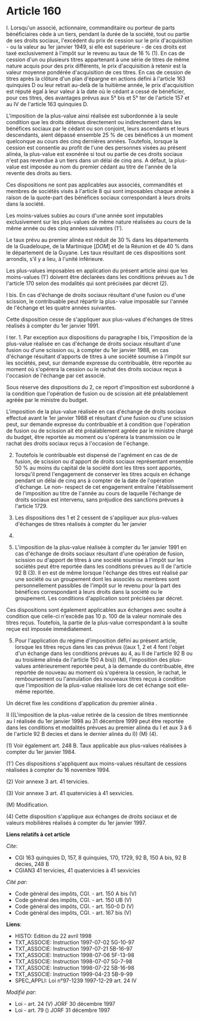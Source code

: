 # Article 160

I. Lorsqu'un associé, actionnaire, commanditaire ou porteur de parts bénéficiaires cède à un tiers, pendant la durée de la
société, tout ou partie de ses droits sociaux, l'excédent du prix de cession sur le prix d'acquisition - ou la valeur au 1er
janvier 1949, si elle est supérieure - de ces droits est taxé exclusivement à l'impôt sur le revenu au taux de 16 % (1). En
cas de cession d'un ou plusieurs titres appartenant à une série de titres de même nature acquis pour des prix différents, le
prix d'acquisition à retenir est la valeur moyenne pondérée d'acquisition de ces titres. En cas de cession de titres après la
clôture d'un plan d'épargne en actions défini à l'article 163 quinquies D ou leur retrait au-delà de la huitième année, le
prix d'acquisition est réputé égal à leur valeur à la date où le cédant a cessé de bénéficier, pour ces titres, des avantages
prévus aux 5° bis et 5° ter de l'article 157 et au IV de l'article 163 quinquies D.

L'imposition de la plus-value ainsi réalisée est subordonnée à la seule condition que les droits détenus directement ou
indirectement dans les bénéfices sociaux par le cédant ou son conjoint, leurs ascendants et leurs descendants, aient dépassé
ensemble 25 % de ces bénéfices à un moment quelconque au cours des cinq dernières années. Toutefois, lorsque la cession est
consentie au profit de l'une des personnes visées au présent alinéa, la plus-value est exonérée si tout ou partie de ces
droits sociaux n'est pas revendue à un tiers dans un délai de cinq ans. A défaut, la plus-value est imposée au nom du premier
cédant au titre de l'année de la revente des droits au tiers.

Ces dispositions ne sont pas applicables aux associés, commandités et membres de sociétés visés à l'article 8 qui sont
imposables chaque année à raison de la quote-part des bénéfices sociaux correspondant à leurs droits dans la société.

Les moins-values subies au cours d'une année sont imputables exclusivement sur les plus-values de même nature réalisées au
cours de la même année ou des cinq années suivantes (1').

Le taux prévu au premier alinéa est réduit de 30 % dans les départements de la Guadeloupe, de la Martinique [*DOM*] et de la
Réunion et de 40 % dans le département de la Guyane. Les taux résultant de ces dispositions sont arrondis, s'il y a lieu, à
l'unité inférieure.

Les plus-values imposables en application du présent article ainsi que les moins-values (1') doivent être déclarées dans les
conditions prévues au 1 de l'article 170 selon des modalités qui sont précisées par décret (2).

I bis. En cas d'échange de droits sociaux résultant d'une fusion ou d'une scission, le contribuable peut répartir la plus-
value imposable sur l'année de l'échange et les quatre années suivantes.

Cette disposition cesse de s'appliquer aux plus-values d'échanges de titres réalisés à compter du 1er janvier 1991.

I ter. 1. Par exception aux dispositions du paragraphe I bis, l'imposition de la plus-value réalisée en cas d'échange de
droits sociaux résultant d'une fusion ou d'une scission ou, à compter du 1er janvier 1988, en cas d'échange résultant
d'apports de titres à une société soumise à l'impôt sur les sociétés, peut, sur demande expresse du contribuable, être
reportée au moment où s'opérera la cession ou le rachat des droits sociaux reçus à l'occasion de l'échange par cet associé.

Sous réserve des dispositions du 2, ce report d'imposition est subordonné à la condition que l'opération de fusion ou de
scission ait été préalablement agréée par le ministre du budget.

L'imposition de la plus-value réalisée en cas d'échange de droits sociaux effectué avant le 1er janvier 1988 et résultant
d'une fusion ou d'une scission peut, sur demande expresse du contribuable et à condition que l'opération de fusion ou de
scission ait été préalablement agréée par le ministre chargé du budget, être reportée au moment ou s'opérera la transmission
ou le rachat des droits sociaux reçus à l'occasion de l'échange.

2. Toutefois le contribuable est dispensé de l'agrément en cas de de fusion, de scission ou d'apport de droits sociaux
représentant ensemble 50 % au moins du capital de la société dont les titres sont apportés, lorsqu'il prend l'engagement de
conserver les titres acquis en échange pendant un délai de cinq ans à compter de la date de l'opération d'échange. Le non-
respect de cet engagement entraîne l'établissement de l'imposition au titre de l'année au cours de laquelle l'échange de
droits sociaux est intervenu, sans préjudice des sanctions prévues à l'article 1729.

3. Les dispositions des 1 et 2 cessent de s'appliquer aux plus-values d'échanges de titres réalisés à compter du 1er janvier
1991.

4. L'imposition de la plus-value réalisée à compter du 1er janvier 1991 en cas d'échange de droits sociaux résultant d'une
opération de fusion, scission ou d'apport de titres à une société soumise à l'impôt sur les sociétés peut être reportée dans
les conditions prévues au II de l'article 92 B (3). Il en est de même lorsque l'échange des titres est réalisé par une
société ou un groupement dont les associés ou membres sont personnellement passibles de l'impôt sur le revenu pour la part
des bénéfices correspondant à leurs droits dans la société ou le groupement. Les conditions d'application sont précisées par
décret.

Ces dispositions sont également applicables aux échanges avec soulte à condition que celle-ci n'excède pas 10 p. 100 de la
valeur nominale des titres reçus. Toutefois, la partie de la plus-value correspondant à la soulte reçue est imposée
immédiatement.

5. Pour l'application du régime d'imposition défini au présent article, lorsque les titres reçus dans les cas prévus ((aux 1,
2 et 4 font l'objet d'un échange dans les conditions prévues au 4, au II de l'article 92 B ou au troisième alinéa de
l'article 150 A bis)) (M), l'imposition des plus-values antérieurement reportée peut, à la demande du contribuable, être
reportée de nouveau au moment où s'opérera la cession, le rachat, le remboursement ou l'annulation des nouveaux titres reçus
à condition que l'imposition de la plus-value réalisée lors de cet échange soit elle-même reportée.

Un décret fixe les conditions d'application du premier alinéa .

II ((L'imposition de la plus-value retirée de la cession de titres mentionnée au I réalisée du 1er janvier 1998 au 31
décembre 1999 peut être reportée dans les conditions et modalités prévues au premier alinéa du I et aux 3 à 6 de l'article 92
B decies et dans le dernier alinéa du I)) (M) (4).

(1) Voir également art. 248 B. Taux applicable aux plus-values réalisées à compter du 1er janvier 1984.

(1') Ces dispositions s'appliquent aux moins-values résultant de cessions réalisées à compter du 16 novembre 1994.

(2) Voir annexe 3 art. 41 tervicies.

(3) Voir annexe 3 art. 41 quatervicies à 41 sexvicies.

(M) Modification.

(4) Cette disposition s'applique aux échanges de droits sociaux et de valeurs mobilières réalisés à compter du 1er janvier
1997.

**Liens relatifs à cet article**

_Cite_:

  - CGI 163 quinquies D, 157, 8 quinquies, 170, 1729, 92 B, 150 A bis, 92 B decies, 248 B
  - CGIAN3 41 tervicies, 41 quatervicies à 41 sexvicies

_Cité par_:

  - Code général des impôts, CGI. - art. 150 A bis (V)
  - Code général des impôts, CGI. - art. 150 UB (V)
  - Code général des impôts, CGI. - art. 150-0 D (V)
  - Code général des impôts, CGI. - art. 167 bis (V)

**Liens**:

  - HISTO: Edition du 22 avril 1998
  - TXT_ASSOCIE: Instruction 1997-07-02 5G-10-97
  - TXT_ASSOCIE: Instruction 1997-07-21 5B-16-97
  - TXT_ASSOCIE: Instruction 1998-07-06 5F-13-98
  - TXT_ASSOCIE: Instruction 1998-07-07 5G-7-98
  - TXT_ASSOCIE: Instruction 1998-07-22 5B-16-98
  - TXT_ASSOCIE: Instruction 1999-04-23 5B-9-99
  - SPEC_APPLI: Loi n°97-1239 1997-12-29 art. 24 IV

_Modifié par_:

  - Loi - art. 24 (V) JORF 30 décembre 1997
  - Loi - art. 79 () JORF 31 décembre 1997
